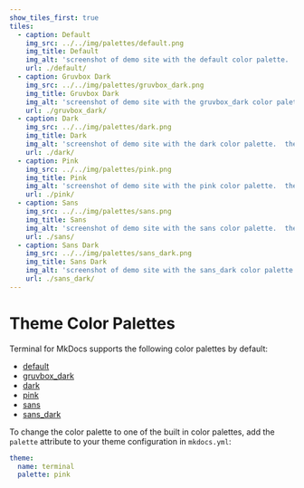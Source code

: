 ```yaml
---
show_tiles_first: true
tiles:
  - caption: Default
    img_src: ../../img/palettes/default.png
    img_title: Default
    img_alt: 'screenshot of demo site with the default color palette.  the site uses a white background with light blue hyperlinks.'
    url: ./default/
  - caption: Gruvbox Dark
    img_src: ../../img/palettes/gruvbox_dark.png
    img_title: Gruvbox Dark
    img_alt: 'screenshot of demo site with the gruvbox_dark color palette.  the site uses a dark grey background with orange hyperlinks and light yellow text.'
    url: ./gruvbox_dark/
  - caption: Dark
    img_src: ../../img/palettes/dark.png
    img_title: Dark
    img_alt: 'screenshot of demo site with the dark color palette.  the site uses a black background with light blue hyperlinks and white text.'
    url: ./dark/    
  - caption: Pink
    img_src: ../../img/palettes/pink.png
    img_title: Pink
    img_alt: 'screenshot of demo site with the pink color palette.  the site uses a white background with pink hyperlinks.'
    url: ./pink/        
  - caption: Sans
    img_src: ../../img/palettes/sans.png
    img_title: Sans
    img_alt: 'screenshot of demo site with the sans color palette.  the site uses a white background with light blue hyperlinks and sans font.'
    url: ./sans/    
  - caption: Sans Dark
    img_src: ../../img/palettes/sans_dark.png
    img_title: Sans Dark
    img_alt: 'screenshot of demo site with the sans_dark color palette.  the site uses a black background with light blue hyperlinks and white text in sans font.'
    url: ./sans_dark/            
---
```



# Theme Color Palettes
Terminal for MkDocs supports the following color palettes by default:

  - [default](default.md)
  - [gruvbox_dark](gruvbox_dark.md)
  - [dark](dark.md)
  - [pink](pink.md)
  - [sans](sans.md)
  - [sans_dark](sans_dark.md)

To change the color palette to one of the built in color palettes, add the `palette` attribute to your theme configuration in `mkdocs.yml`:

```yaml
theme:
  name: terminal
  palette: pink
```

